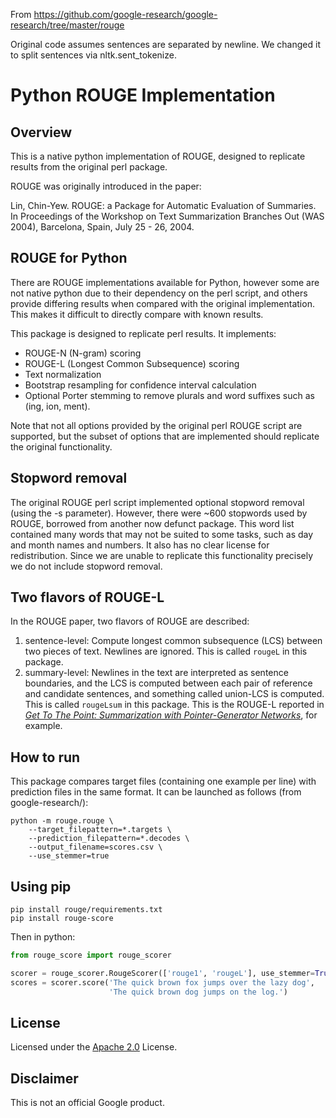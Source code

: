 From https://github.com/google-research/google-research/tree/master/rouge

Original code assumes sentences are separated by newline. We changed it
to split sentences via nltk.sent_tokenize.

# Python ROUGE Implementation

## Overview

This is a native python implementation of ROUGE, designed to replicate results
from the original perl package.

ROUGE was originally introduced in the paper:

Lin, Chin-Yew. ROUGE: a Package for Automatic Evaluation of Summaries. In
Proceedings of the Workshop on Text Summarization Branches Out (WAS 2004),
Barcelona, Spain, July 25 - 26, 2004.

## ROUGE for Python

There are ROUGE implementations available for Python, however some are not
native python due to their dependency on the perl script, and others provide
differing results when compared with the original implementation. This makes it
difficult to directly compare with known results.

This package is designed to replicate perl results. It implements:

*   ROUGE-N (N-gram) scoring
*   ROUGE-L (Longest Common Subsequence) scoring
*   Text normalization
*   Bootstrap resampling for confidence interval calculation
*   Optional Porter stemming to remove plurals and word suffixes such as (ing,
    ion, ment).

Note that not all options provided by the original perl ROUGE script are
supported, but the subset of options that are implemented should replicate the
original functionality.

## Stopword removal

The original ROUGE perl script implemented optional stopword removal (using the
-s parameter). However, there were ~600 stopwords used by ROUGE, borrowed from
another now defunct package. This word list contained many words that may not be
suited to some tasks, such as day and month names and numbers. It also has no
clear license for redistribution. Since we are unable to replicate this
functionality precisely we do not include stopword removal.

## Two flavors of ROUGE-L
In the ROUGE paper, two flavors of ROUGE are described:

1. sentence-level: Compute longest common subsequence (LCS) between two pieces of
text. Newlines are ignored. This is called `rougeL` in this package.
2. summary-level: Newlines in the text are interpreted as sentence boundaries,
and the LCS is computed between each pair of reference and candidate sentences,
and something called union-LCS is computed. This is called `rougeLsum` in this
package. This is the ROUGE-L reported in *[Get To The Point: Summarization with
Pointer-Generator Networks](https://arxiv.org/abs/1704.04368)*, for example.

## How to run

This package compares target files (containing one example per line) with
prediction files in the same format. It can be launched as follows (from
google-research/):

```shell
python -m rouge.rouge \
    --target_filepattern=*.targets \
    --prediction_filepattern=*.decodes \
    --output_filename=scores.csv \
    --use_stemmer=true
```

## Using pip
```
pip install rouge/requirements.txt
pip install rouge-score
```

Then in python:

```python
from rouge_score import rouge_scorer

scorer = rouge_scorer.RougeScorer(['rouge1', 'rougeL'], use_stemmer=True)
scores = scorer.score('The quick brown fox jumps over the lazy dog',
                      'The quick brown dog jumps on the log.')
```

## License

Licensed under the
[Apache 2.0](https://github.com/google-research/google-research/blob/master/LICENSE)
License.

## Disclaimer

This is not an official Google product.
